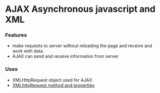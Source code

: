 # AJAX Asynchronous javascript and XML

### Features

- make requests to server without reloading the page and receive and work with data.
- AJAX can send and receive information from server

### Uses

- XMLHttpRequest object used for AJAX
- [XMLhttpRequest method and properties](https://www.w3schools.com/xml/ajax_intro.asp)
